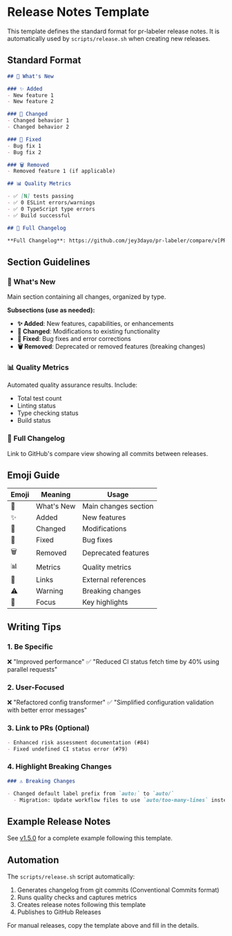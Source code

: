 # Release Notes Template

This template defines the standard format for pr-labeler release notes. It is automatically used by `scripts/release.sh` when creating new releases.

## Standard Format

```markdown
## 🚀 What's New

### ✨ Added
- New feature 1
- New feature 2

### 🔄 Changed
- Changed behavior 1
- Changed behavior 2

### 🐛 Fixed
- Bug fix 1
- Bug fix 2

### 🗑️ Removed
- Removed feature 1 (if applicable)

## 📊 Quality Metrics

- ✅ [N] tests passing
- ✅ 0 ESLint errors/warnings
- ✅ 0 TypeScript type errors
- ✅ Build successful

## 🔗 Full Changelog

**Full Changelog**: https://github.com/jey3dayo/pr-labeler/compare/v[PREVIOUS]...v[CURRENT]
```

## Section Guidelines

### 🚀 What's New

Main section containing all changes, organized by type.

**Subsections (use as needed):**

- **✨ Added**: New features, capabilities, or enhancements
- **🔄 Changed**: Modifications to existing functionality
- **🐛 Fixed**: Bug fixes and error corrections
- **🗑️ Removed**: Deprecated or removed features (breaking changes)

### 📊 Quality Metrics

Automated quality assurance results. Include:

- Total test count
- Linting status
- Type checking status
- Build status

### 🔗 Full Changelog

Link to GitHub's compare view showing all commits between releases.

## Emoji Guide

| Emoji | Meaning    | Usage                |
| ----- | ---------- | -------------------- |
| 🚀    | What's New | Main changes section |
| ✨    | Added      | New features         |
| 🔄    | Changed    | Modifications        |
| 🐛    | Fixed      | Bug fixes            |
| 🗑️    | Removed    | Deprecated features  |
| 📊    | Metrics    | Quality metrics      |
| 🔗    | Links      | External references  |
| ⚠️    | Warning    | Breaking changes     |
| 🎯    | Focus      | Key highlights       |

## Writing Tips

### 1. Be Specific

❌ "Improved performance"
✅ "Reduced CI status fetch time by 40% using parallel requests"

### 2. User-Focused

❌ "Refactored config transformer"
✅ "Simplified configuration validation with better error messages"

### 3. Link to PRs (Optional)

```markdown
- Enhanced risk assessment documentation (#84)
- Fixed undefined CI status error (#79)
```

### 4. Highlight Breaking Changes

```markdown
### ⚠️ Breaking Changes

- Changed default label prefix from `auto:` to `auto/`
  - Migration: Update workflow files to use `auto/too-many-lines` instead of `auto:too-many-lines`
```

## Example Release Notes

See [v1.5.0](https://github.com/jey3dayo/pr-labeler/releases/tag/v1.5.0) for a complete example following this template.

## Automation

The `scripts/release.sh` script automatically:

1. Generates changelog from git commits (Conventional Commits format)
2. Runs quality checks and captures metrics
3. Creates release notes following this template
4. Publishes to GitHub Releases

For manual releases, copy the template above and fill in the details.
